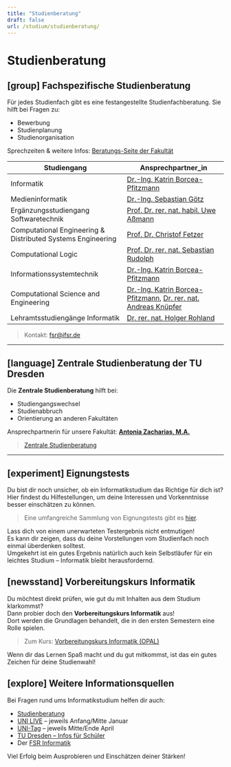 ```yaml
---
title: "Studienberatung"
draft: false
url: /studium/studienberatung/
---
```


# Studienberatung

## [group] Fachspezifische Studienberatung

Für jedes Studienfach gibt es eine festangestellte Studienfachberatung. Sie hilft bei Fragen zu:
- Bewerbung
- Studienplanung
- Studienorganisation

Sprechzeiten & weitere Infos: [Beratungs-Seite der Fakultät](https://tu-dresden.de/ing/informatik/studium/beratung)

| Studiengang                                                 | Ansprechpartner_in                                                                                                                                              |
|-------------------------------------------------------------|-----------------------------------------------------------------------------------------------------------------------------------------------------------------|
| Informatik                                                  | [Dr.-Ing. Katrin Borcea-Pfitzmann](mailto:stuba.inf@tu-dresden.de)                                                                                              |
| Medieninformatik                                            | [Dr.-Ing. Sebastian Götz](mailto:sebastian.goetz1@tu-dresden.de)                                                                                                |
| Ergänzungsstudiengang Softwaretechnik                       | [Prof. Dr. rer. nat. habil. Uwe Aßmann](mailto:uwe.assmann@tu-dresden.de)                                                                                       |
| Computational Engineering & Distributed Systems Engineering | [Prof. Dr. Christof Fetzer](mailto:christof.fetzer@tu-dresden.de)                                                                                               |
| Computational Logic                                         | [Prof. Dr. rer. nat. Sebastian Rudolph](mailto:sebastian.rudolph@tu-dresden.de)                                                                                 |
| Informationssystemtechnik                                   | [Dr.-Ing. Katrin Borcea-Pfitzmann](mailto:katrin.borcea@tu-dresden.de)                                                                                          |
| Computational Science and Engineering                       | [Dr.-Ing. Katrin Borcea-Pfitzmann](mailto:inf-cse-beratung@groups.tu-dresden.de), [Dr. rer. nat. Andreas Knüpfer](mailto:inf-cse-beratung@groups.tu-dresden.de) |
| Lehramtsstudiengänge Informatik                             | [Dr. rer. nat. Holger Rohland](mailto:holger.rohland@tu-dresden.de)                                                                                             |

> Kontakt: [fsr@ifsr.de](mailto:fsr@ifsr.de)

---

## [language] Zentrale Studienberatung der TU Dresden

Die **Zentrale Studienberatung** hilft bei:
- Studiengangswechsel
- Studienabbruch
- Orientierung an anderen Fakultäten

Ansprechpartnerin für unsere Fakultät:
[**Antonia Zacharias, M.A.**](mailto:antonia.zacharias@tu-dresden.de)

> [Zentrale Studienberatung](https://tu-dresden.de/studium/im-studium/beratung-und-service/zentrale-studienberatung)

---

## [experiment] Eignungstests

Du bist dir noch unsicher, ob ein Informatikstudium das Richtige für dich ist?  
Hier findest du Hilfestellungen, um deine Interessen und Vorkenntnisse besser einschätzen zu können.

> Eine umfangreiche Sammlung von Eignungstests gibt es [hier](https://www.einstieg-informatik.de/?article_id=800%3Ftarget%3Dblank).

Lass dich von einem unerwarteten Testergebnis nicht entmutigen!  
Es kann dir zeigen, dass du deine Vorstellungen vom Studienfach noch einmal überdenken solltest.  
Umgekehrt ist ein gutes Ergebnis natürlich auch kein Selbstläufer für ein leichtes Studium – Informatik bleibt herausfordernd.

## [newsstand] Vorbereitungskurs Informatik

Du möchtest direkt prüfen, wie gut du mit Inhalten aus dem Studium klarkommst?  
Dann probier doch den **Vorbereitungskurs Informatik** aus!  
Dort werden die Grundlagen behandelt, die in den ersten Semestern eine Rolle spielen.

> Zum Kurs: [Vorbereitungskurs Informatik (OPAL)](https://bildungsportal.sachsen.de/opal/auth/RepositoryEntry/23217537051)

Wenn dir das Lernen Spaß macht und du gut mitkommst, ist das ein gutes Zeichen für deine Studienwahl!

## [explore] Weitere Informationsquellen

Bei Fragen rund ums Informatikstudium helfen dir auch:
- [Studienberatung](https://tu-dresden.de/studium/im-studium/beratung-und-service/zentrale-studienberatung)
- [UNI LIVE](https://tu-dresden.de/studium/vor-dem-studium/uni-testen/uni-live) – jeweils Anfang/Mitte Januar
- [UNI-Tag](https://tu-dresden.de/unitag) – jeweils Mitte/Ende April
- [TU Dresden – Infos für Schüler](https://tu-dresden.de/ing/informatik/studium/angebote-fuer-schueler)
- Der [FSR Informatik](https://www.ifsr.de)

Viel Erfolg beim Ausprobieren und Einschätzen deiner Stärken!